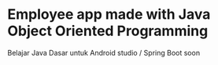 # Employee app made with Java Object Oriented Programming
Belajar Java Dasar untuk Android studio / Spring Boot soon
